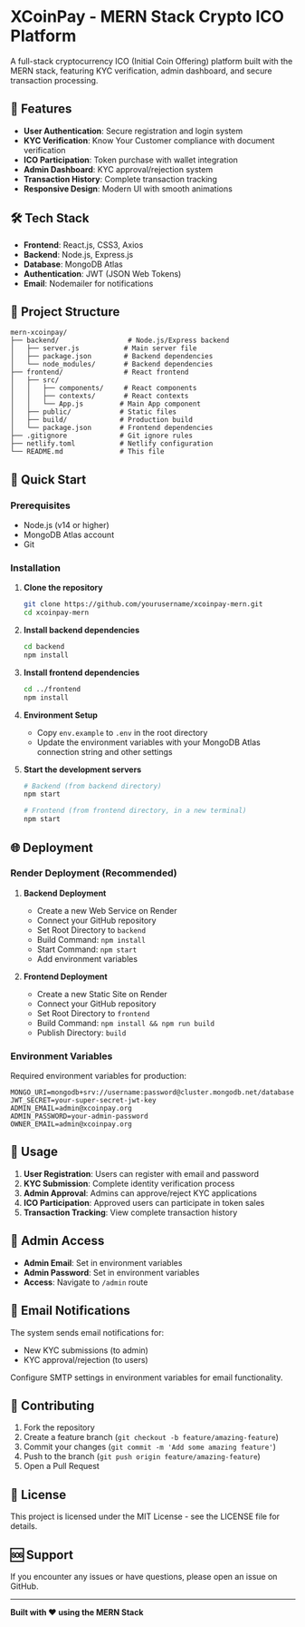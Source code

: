 # XCoinPay - MERN Stack Crypto ICO Platform

A full-stack cryptocurrency ICO (Initial Coin Offering) platform built with the MERN stack, featuring KYC verification, admin dashboard, and secure transaction processing.

## 🚀 Features

- **User Authentication**: Secure registration and login system
- **KYC Verification**: Know Your Customer compliance with document verification
- **ICO Participation**: Token purchase with wallet integration
- **Admin Dashboard**: KYC approval/rejection system
- **Transaction History**: Complete transaction tracking
- **Responsive Design**: Modern UI with smooth animations

## 🛠️ Tech Stack

- **Frontend**: React.js, CSS3, Axios
- **Backend**: Node.js, Express.js
- **Database**: MongoDB Atlas
- **Authentication**: JWT (JSON Web Tokens)
- **Email**: Nodemailer for notifications

## 📁 Project Structure

```
mern-xcoinpay/
├── backend/                 # Node.js/Express backend
│   ├── server.js           # Main server file
│   ├── package.json        # Backend dependencies
│   └── node_modules/       # Backend dependencies
├── frontend/               # React frontend
│   ├── src/
│   │   ├── components/     # React components
│   │   ├── contexts/       # React contexts
│   │   └── App.js         # Main App component
│   ├── public/            # Static files
│   ├── build/             # Production build
│   └── package.json       # Frontend dependencies
├── .gitignore             # Git ignore rules
├── netlify.toml           # Netlify configuration
└── README.md              # This file
```

## 🚀 Quick Start

### Prerequisites
- Node.js (v14 or higher)
- MongoDB Atlas account
- Git

### Installation

1. **Clone the repository**
   ```bash
   git clone https://github.com/yourusername/xcoinpay-mern.git
   cd xcoinpay-mern
   ```

2. **Install backend dependencies**
   ```bash
   cd backend
   npm install
   ```

3. **Install frontend dependencies**
   ```bash
   cd ../frontend
   npm install
   ```

4. **Environment Setup**
   - Copy `env.example` to `.env` in the root directory
   - Update the environment variables with your MongoDB Atlas connection string and other settings

5. **Start the development servers**
   ```bash
   # Backend (from backend directory)
   npm start
   
   # Frontend (from frontend directory, in a new terminal)
   npm start
   ```

## 🌐 Deployment

### Render Deployment (Recommended)

1. **Backend Deployment**
   - Create a new Web Service on Render
   - Connect your GitHub repository
   - Set Root Directory to `backend`
   - Build Command: `npm install`
   - Start Command: `npm start`
   - Add environment variables

2. **Frontend Deployment**
   - Create a new Static Site on Render
   - Connect your GitHub repository
   - Set Root Directory to `frontend`
   - Build Command: `npm install && npm run build`
   - Publish Directory: `build`

### Environment Variables

Required environment variables for production:

```env
MONGO_URI=mongodb+srv://username:password@cluster.mongodb.net/database
JWT_SECRET=your-super-secret-jwt-key
ADMIN_EMAIL=admin@xcoinpay.org
ADMIN_PASSWORD=your-admin-password
OWNER_EMAIL=admin@xcoinpay.org
```

## 📱 Usage

1. **User Registration**: Users can register with email and password
2. **KYC Submission**: Complete identity verification process
3. **Admin Approval**: Admins can approve/reject KYC applications
4. **ICO Participation**: Approved users can participate in token sales
5. **Transaction Tracking**: View complete transaction history

## 🔐 Admin Access

- **Admin Email**: Set in environment variables
- **Admin Password**: Set in environment variables
- **Access**: Navigate to `/admin` route

## 📧 Email Notifications

The system sends email notifications for:
- New KYC submissions (to admin)
- KYC approval/rejection (to users)

Configure SMTP settings in environment variables for email functionality.

## 🤝 Contributing

1. Fork the repository
2. Create a feature branch (`git checkout -b feature/amazing-feature`)
3. Commit your changes (`git commit -m 'Add some amazing feature'`)
4. Push to the branch (`git push origin feature/amazing-feature`)
5. Open a Pull Request

## 📄 License

This project is licensed under the MIT License - see the LICENSE file for details.

## 🆘 Support

If you encounter any issues or have questions, please open an issue on GitHub.

---

**Built with ❤️ using the MERN Stack**